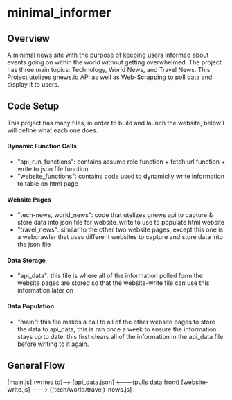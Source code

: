# minimal_informer

## Overview
A minimal news site with the purpose of keeping users informed about events going on within the world without getting overwhelmed.
The project has three main topics: Technology, World News, and Travel News.
This Project utelizes gnews.io API as well as Web-Scrapping to poll data and display it to users.
## Code Setup
This project has many files, in order to build and launch the website, below I will define what each one does.
#### Dynamic Function Calls
- "api_run_functions":  contains assume role function + fetch url function + write to json file function
- "website_functions": contains code used to dynamiclly write information to table on html page
#### Website Pages
- "tech-news, world_news": code that utelizes gnews api to capture & store data into json file for website_write to use to populate html website 
- "travel_news": similar to the other two website pages, except this one is a webcrawler that uses different websites to capture and store data into the json file
#### Data Storage
- "api_data": this file is where all of the information polled form the website pages are stored so that the website-write file can use this information later on
#### Data Population
- "main": this file makes a call to all of the other website pages to store the data to api_data, this is ran once a week to ensure the information stays up to date. this first clears all of the information in the api_data file before writing to it again.
## General Flow
[main.js] (writes to)--> [api_data.json] <---(pulls data from) [website-write.js] ---> [(tech/world/travel)-news.js]
